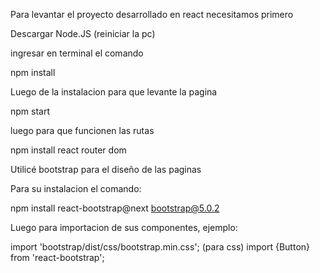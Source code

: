 Para levantar el proyecto desarrollado en react necesitamos primero 

Descargar Node.JS   (reiniciar la pc)

ingresar en terminal el comando

npm install

Luego de la instalacion para que levante la pagina

npm start 

luego para que funcionen las rutas

npm install react router dom

Utilicé bootstrap para el diseño de las paginas

Para su instalacion el comando:

npm install react-bootstrap@next bootstrap@5.0.2

Luego para importacion de sus componentes, ejemplo:

import 'bootstrap/dist/css/bootstrap.min.css';  (para css)
import {Button} from 'react-bootstrap';


